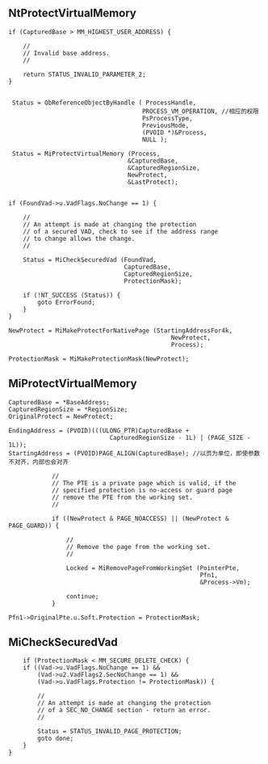 ## NtProtectVirtualMemory

    if (CapturedBase > MM_HIGHEST_USER_ADDRESS) {

        //
        // Invalid base address.
        //

        return STATUS_INVALID_PARAMETER_2;
    }


	 Status = ObReferenceObjectByHandle ( ProcessHandle,
                                         PROCESS_VM_OPERATION, //相应的权限
                                         PsProcessType,
                                         PreviousMode,
                                         (PVOID *)&Process,
                                         NULL );

	 Status = MiProtectVirtualMemory (Process,
                                     &CapturedBase,
                                     &CapturedRegionSize,
                                     NewProtect,
                                     &LastProtect);


	if (FoundVad->u.VadFlags.NoChange == 1) {

        //
        // An attempt is made at changing the protection
        // of a secured VAD, check to see if the address range
        // to change allows the change.
        //

        Status = MiCheckSecuredVad (FoundVad,
                                    CapturedBase,
                                    CapturedRegionSize,
                                    ProtectionMask);

        if (!NT_SUCCESS (Status)) {
            goto ErrorFound;
        }
    }

    NewProtect = MiMakeProtectForNativePage (StartingAddressFor4k, 
                                                 NewProtect, 
                                                 Process);

    ProtectionMask = MiMakeProtectionMask(NewProtect);

## MiProtectVirtualMemory
	CapturedBase = *BaseAddress;
    CapturedRegionSize = *RegionSize;
    OriginalProtect = NewProtect;

	EndingAddress = (PVOID)(((ULONG_PTR)CapturedBase +
                                CapturedRegionSize - 1L) | (PAGE_SIZE - 1L));
    StartingAddress = (PVOID)PAGE_ALIGN(CapturedBase); //以页为单位，即使参数不对齐，内部也会对齐

                //
                // The PTE is a private page which is valid, if the
                // specified protection is no-access or guard page
                // remove the PTE from the working set.
                //

                if ((NewProtect & PAGE_NOACCESS) || (NewProtect & PAGE_GUARD)) {

                    //
                    // Remove the page from the working set.
                    //

                    Locked = MiRemovePageFromWorkingSet (PointerPte,
                                                         Pfn1,
                                                         &Process->Vm);

                    continue;
                }	

	Pfn1->OriginalPte.u.Soft.Protection = ProtectionMask;


## MiCheckSecuredVad
	    if (ProtectionMask < MM_SECURE_DELETE_CHECK) {
        if ((Vad->u.VadFlags.NoChange == 1) &&
            (Vad->u2.VadFlags2.SecNoChange == 1) &&
            (Vad->u.VadFlags.Protection != ProtectionMask)) {

            //
            // An attempt is made at changing the protection
            // of a SEC_NO_CHANGE section - return an error.
            //

            Status = STATUS_INVALID_PAGE_PROTECTION;
            goto done;
        }
    }
	